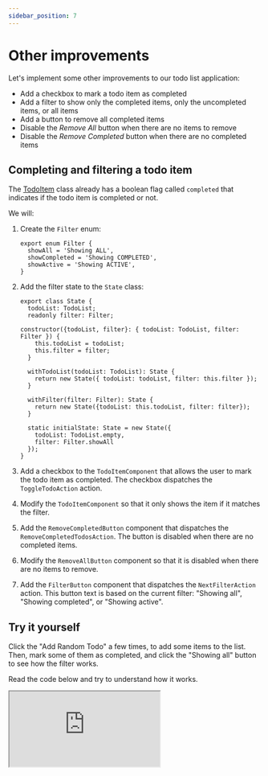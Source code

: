 ```yaml
---
sidebar_position: 7
---
```


# Other improvements

Let's implement some other improvements to our todo list application:

* Add a checkbox to mark a todo item as completed
* Add a filter to show only the completed items, only the uncompleted items, or all items
* Add a button to remove all completed items
* Disable the _Remove All_ button when there are no items to remove
* Disable the _Remove Completed_ button when there are no completed items

## Completing and filtering a todo item

The [TodoItem](creating-the-state#todoitem) class already has a boolean flag called `completed`
that indicates if the todo item is completed or not.

We will:

1. Create the `Filter` enum:

    ```tsx
    export enum Filter {
      showAll = 'Showing ALL',
      showCompleted = 'Showing COMPLETED',
      showActive = 'Showing ACTIVE',
    }
    ```

2. Add the filter state to the `State` class:

   ```tsx
   export class State {
     todoList: TodoList;
     readonly filter: Filter;
   
   constructor({todoList, filter}: { todoList: TodoList, filter: Filter }) {
       this.todoList = todoList;
       this.filter = filter;
     }  
   
     withTodoList(todoList: TodoList): State {
       return new State({ todoList: todoList, filter: this.filter });
     }
     
     withFilter(filter: Filter): State {    
       return new State({todoList: this.todoList, filter: filter});
     }
   
     static initialState: State = new State({ 
       todoList: TodoList.empty, 
       filter: Filter.showAll 
     });
   }
   ```

3. Add a checkbox to the `TodoItemComponent` that allows the user to mark the todo item as
   completed. The checkbox dispatches the `ToggleTodoAction` action.

4. Modify the `TodoItemComponent` so that it only shows the item if it matches the filter.

5. Add the `RemoveCompletedButton` component that dispatches the `RemoveCompletedTodosAction`. The
   button is disabled when there are no completed items.

6. Modify the `RemoveAllButton` component so that it is disabled when there are no items to remove.

7. Add the `FilterButton` component that dispatches the `NextFilterAction` action. This button text is
   based on the current filter: "Showing all", "Showing completed", or "Showing active".

## Try it yourself

Click the "Add Random Todo" a few times, to add some items to the list. Then, mark some of
them as completed, and click the "Showing all" button to see how the filter works.

Read the code below and try to understand how it works.

<iframe
src="https://codesandbox.io/embed/qs35kc?view=split&module=%2Fsrc%2FApp.tsx&hidenavigation=1&fontsize=12.5&editorsize=50&previewwindow=browser&hidedevtools=1&hidenavigation=1"
style={{ width:'100%', height: '650px', borderRight:'1px solid black' }}
title="counter-async-redux-example"
sandbox="allow-forms allow-modals allow-popups allow-presentation allow-same-origin allow-scripts"
/>

